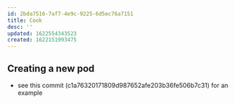 ```yaml
---
id: 2bda7516-7af7-4e9c-9225-6d5ec76a7151
title: Cook
desc: ''
updated: 1622554343523
created: 1622151993475
---
```



## Creating a new pod

- see this commit (c1a76320171809d987652afe203b36fe506b7c31) for an example
